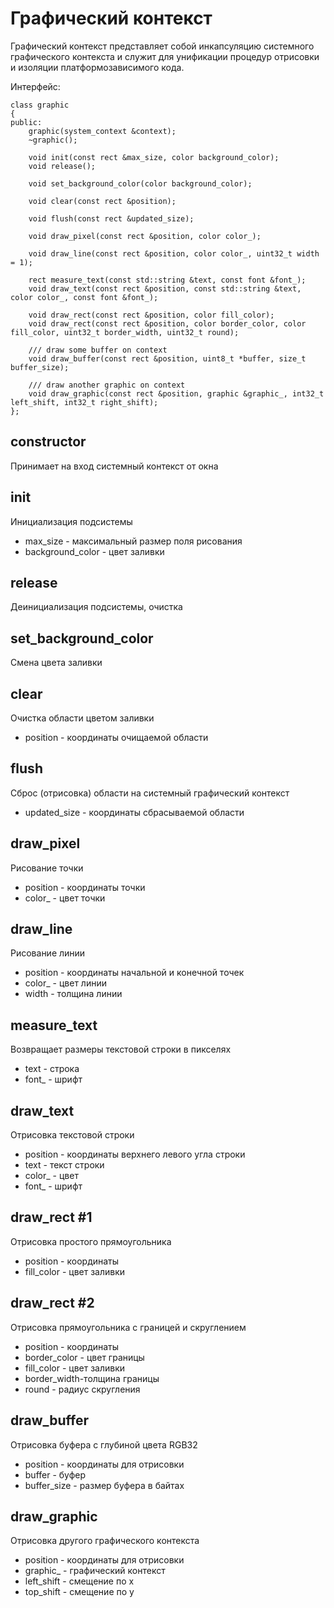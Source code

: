 # Графический контекст

Графический контекст представляет собой инкапсуляцию системного графического контекста
и служит для унификации процедур отрисовки и изоляции платформозависимого кода.

Интерфейс:

	class graphic
	{
	public:
		graphic(system_context &context);
		~graphic();

		void init(const rect &max_size, color background_color);
		void release();

		void set_background_color(color background_color);

		void clear(const rect &position);

		void flush(const rect &updated_size);

		void draw_pixel(const rect &position, color color_);

		void draw_line(const rect &position, color color_, uint32_t width = 1);

		rect measure_text(const std::string &text, const font &font_);
		void draw_text(const rect &position, const std::string &text, color color_, const font &font_);

		void draw_rect(const rect &position, color fill_color);
		void draw_rect(const rect &position, color border_color, color fill_color, uint32_t border_width, uint32_t round);

		/// draw some buffer on context
		void draw_buffer(const rect &position, uint8_t *buffer, size_t buffer_size);

		/// draw another graphic on context
		void draw_graphic(const rect &position, graphic &graphic_, int32_t left_shift, int32_t right_shift);
	};

## constructor
Принимает на вход системный контекст от окна

## init
Инициализация подсистемы

- max_size - максимальный размер поля рисования
- background_color - цвет заливки

## release
Деинициализация подсистемы, очистка

## set_background_color
Смена цвета заливки

## clear
Очистка области цветом заливки

- position - координаты очищаемой области

## flush
Сброс (отрисовка) области на системный графический контекст

- updated_size - координаты сбрасываемой области

## draw_pixel
Рисование точки

- position - координаты точки
- color_ - цвет точки

## draw_line
Рисование линии

- position - координаты начальной и конечной точек
- color_ - цвет линии
- width - толщина линии

## measure_text
Возвращает размеры текстовой строки в пикселях

- text - строка
- font_ - шрифт

## draw_text
Отрисовка текстовой строки

- position - координаты верхнего левого угла строки
- text - текст строки
- color_ - цвет
- font_ - шрифт

## draw_rect #1
Отрисовка простого прямоугольника

- position - координаты
- fill_color - цвет заливки

## draw_rect #2
Отрисовка прямоугольника с границей и скруглением

- position - координаты
- border_color - цвет границы
- fill_color - цвет заливки
- border_width-толщина границы
- round - радиус скругления

## draw_buffer
Отрисовка буфера с глубиной цвета RGB32

- position - координаты для отрисовки
- buffer - буфер
- buffer_size - размер буфера в байтах

## draw_graphic
Отрисовка другого графического контекста

- position - координаты для отрисовки
- graphic_ - графический контекст
- left_shift - смещение по x
- top_shift - смещение по y
